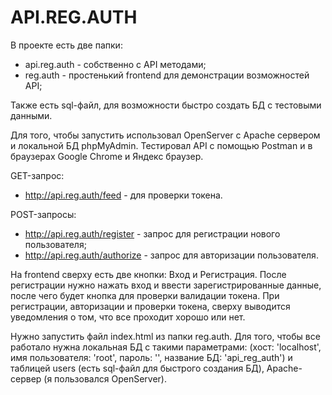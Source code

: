 # API.REG.AUTH
В проекте есть две папки:
- api.reg.auth - собственно с API методами;
- reg.auth - простенький frontend для демонстрации возможностей API;

Также есть sql-файл, для возможности быстро создать БД с тестовыми данными.

Для того, чтобы запустить использовал OpenServer с Apache сервером и локальной БД phpMyAdmin. Тестировал API с помощью Postman и в браузерах Google Chrome и Яндекс браузер.

GET-запрос:
* http://api.reg.auth/feed - для проверки токена.

POST-запросы:
* http://api.reg.auth/register - запрос для регистрации нового пользователя;
* http://api.reg.auth/authorize - запрос для авторизации пользователя.
  
На frontend сверху есть две кнопки: Вход и Регистрация. После регистрации нужно нажать вход и ввести зарегистрированные данные, после чего будет кнопка для проверки валидации токена. При регистрации, авторизации и проверки токена, сверху выводится уведомления о том, что все проходит хорошо или нет. 

Нужно запустить файл index.html из папки reg.auth. Для того, чтобы все работало нужна локальная БД с такими параметрами: (хост: 'localhost', имя пользователя: 'root', пароль: '', название БД: 'api_reg_auth') и таблицей users (есть sql-файл для быстрого создания БД), Apache-сервер (я пользовался OpenServer).

